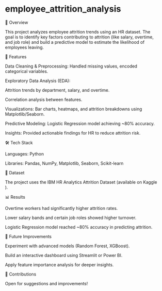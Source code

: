 # employee_attrition_analysis
📌 Overview

This project analyzes employee attrition trends using an HR dataset. The goal is to identify key factors contributing to attrition (like salary, overtime, and job role) and build a predictive model to estimate the likelihood of employees leaving.

🚀 Features

Data Cleaning & Preprocessing: Handled missing values, encoded categorical variables.

Exploratory Data Analysis (EDA):

Attrition trends by department, salary, and overtime.

Correlation analysis between features.

Visualizations: Bar charts, heatmaps, and attrition breakdowns using Matplotlib/Seaborn.

Predictive Modeling: Logistic Regression model achieving ~80% accuracy.

Insights: Provided actionable findings for HR to reduce attrition risk.

🛠️ Tech Stack

Languages: Python

Libraries: Pandas, NumPy, Matplotlib, Seaborn, Scikit-learn

📂 Dataset

The project uses the IBM HR Analytics Attrition Dataset (available on Kaggle
).

📊 Results

Overtime workers had significantly higher attrition rates.

Lower salary bands and certain job roles showed higher turnover.

Logistic Regression model reached ~80% accuracy in predicting attrition.


🔮 Future Improvements

Experiment with advanced models (Random Forest, XGBoost).

Build an interactive dashboard using Streamlit or Power BI.

Apply feature importance analysis for deeper insights.

🤝 Contributions

Open for suggestions and improvements!

